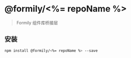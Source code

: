 # @formily/<%= repoName %>

> Formily 组件库桥接层

## 安装

```bash
npm install @formily/<%= repoName %> --save
```

